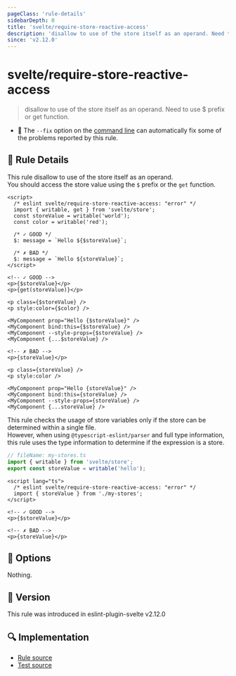 ```yaml
---
pageClass: 'rule-details'
sidebarDepth: 0
title: 'svelte/require-store-reactive-access'
description: 'disallow to use of the store itself as an operand. Need to use $ prefix or get function.'
since: 'v2.12.0'
---
```


# svelte/require-store-reactive-access

> disallow to use of the store itself as an operand. Need to use $ prefix or get function.

- :wrench: The `--fix` option on the [command line](https://eslint.org/docs/user-guide/command-line-interface#fixing-problems) can automatically fix some of the problems reported by this rule.

## :book: Rule Details

This rule disallow to use of the store itself as an operand.  
You should access the store value using the `$` prefix or the `get` function.

<ESLintCodeBlock fix>

<!--eslint-skip-->

```svelte
<script>
  /* eslint svelte/require-store-reactive-access: "error" */
  import { writable, get } from 'svelte/store';
  const storeValue = writable('world');
  const color = writable('red');

  /* ✓ GOOD */
  $: message = `Hello ${$storeValue}`;

  /* ✗ BAD */
  $: message = `Hello ${storeValue}`;
</script>

<!-- ✓ GOOD -->
<p>{$storeValue}</p>
<p>{get(storeValue)}</p>

<p class={$storeValue} />
<p style:color={$color} />

<MyComponent prop="Hello {$storeValue}" />
<MyComponent bind:this={$storeValue} />
<MyComponent --style-props={$storeValue} />
<MyComponent {...$storeValue} />

<!-- ✗ BAD -->
<p>{storeValue}</p>

<p class={storeValue} />
<p style:color />

<MyComponent prop="Hello {storeValue}" />
<MyComponent bind:this={storeValue} />
<MyComponent --style-props={storeValue} />
<MyComponent {...storeValue} />
```

</ESLintCodeBlock>

This rule checks the usage of store variables only if the store can be determined within a single file.  
However, when using `@typescript-eslint/parser` and full type information, this rule uses the type information to determine if the expression is a store.

<!--eslint-skip-->

```ts
// fileName: my-stores.ts
import { writable } from 'svelte/store';
export const storeValue = writable('hello');
```

<!--eslint-skip-->

```svelte
<script lang="ts">
  /* eslint svelte/require-store-reactive-access: "error" */
  import { storeValue } from './my-stores';
</script>

<!-- ✓ GOOD -->
<p>{$storeValue}</p>

<!-- ✗ BAD -->
<p>{storeValue}</p>
```

## :wrench: Options

Nothing.

## :rocket: Version

This rule was introduced in eslint-plugin-svelte v2.12.0

## :mag: Implementation

- [Rule source](https://github.com/sveltejs/eslint-plugin-svelte/blob/main/packages/eslint-plugin-svelte/src/rules/require-store-reactive-access.ts)
- [Test source](https://github.com/sveltejs/eslint-plugin-svelte/blob/main/packages/eslint-plugin-svelte/tests/src/rules/require-store-reactive-access.ts)
